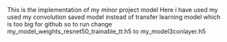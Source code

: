 This is the implementation of my minor project model
Here i have used my used my convolution saved model instead of transfer learning model which is too big for github
so to run change my_model_weights_resnet50_trainable_tt.h5 to my_model3conlayer.h5
